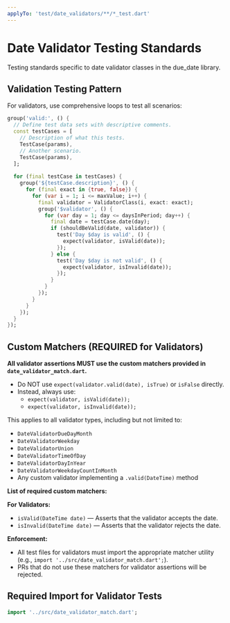 ```yaml
---
applyTo: 'test/date_validators/**/*_test.dart'
---
```


# Date Validator Testing Standards

Testing standards specific to date validator classes in the due_date library.

## Validation Testing Pattern

For validators, use comprehensive loops to test all scenarios:

```dart
group('valid:', () {
  // Define test data sets with descriptive comments.
  const testCases = [
    // Description of what this tests.
    TestCase(params),
    // Another scenario.
    TestCase(params),
  ];
  
  for (final testCase in testCases) {
    group('${testCase.description}', () {
      for (final exact in {true, false}) {
        for (var i = 1; i <= maxValue; i++) {
          final validator = ValidatorClass(i, exact: exact);
          group('$validator', () {
            for (var day = 1; day <= daysInPeriod; day++) {
              final date = testCase.date(day);
              if (shouldBeValid(date, validator)) {
                test('Day $day is valid', () {
                  expect(validator, isValid(date));
                });
              } else {
                test('Day $day is not valid', () {
                  expect(validator, isInvalid(date));
                });
              }
            }
          });
        }
      }
    });
  }
});
```

## Custom Matchers (REQUIRED for Validators)

**All validator assertions MUST use the custom matchers provided in `date_validator_match.dart`.**

- Do NOT use `expect(validator.valid(date), isTrue)` or `isFalse` directly.
- Instead, always use:
  - `expect(validator, isValid(date));`
  - `expect(validator, isInvalid(date));`

This applies to all validator types, including but not limited to:
- `DateValidatorDueDayMonth`
- `DateValidatorWeekday`
- `DateValidatorUnion`
- `DateValidatorTimeOfDay`
- `DateValidatorDayInYear`
- `DateValidatorWeekdayCountInMonth`
- Any custom validator implementing a `.valid(DateTime)` method

**List of required custom matchers:**

**For Validators:**
- `isValid(DateTime date)` — Asserts that the validator accepts the date.
- `isInvalid(DateTime date)` — Asserts that the validator rejects the date.

**Enforcement:**
- All test files for validators must import the appropriate matcher utility (e.g., `import '../src/date_validator_match.dart';`).
- PRs that do not use these matchers for validator assertions will be rejected.

## Required Import for Validator Tests

```dart
import '../src/date_validator_match.dart';
```
